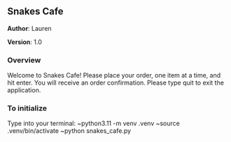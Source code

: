 ## Snakes Cafe

**Author**: Lauren

**Version**: 1.0

### Overview

Welcome to Snakes Cafe!
Please place your order, one item at a time, and hit enter. 
You will receive an order confirmation.
Please type quit to exit the application.

### To initialize

 Type into your terminal: 
 ~python3.11 -m venv .venv
 ~source .venv/bin/activate
 ~python snakes_cafe.py
 
